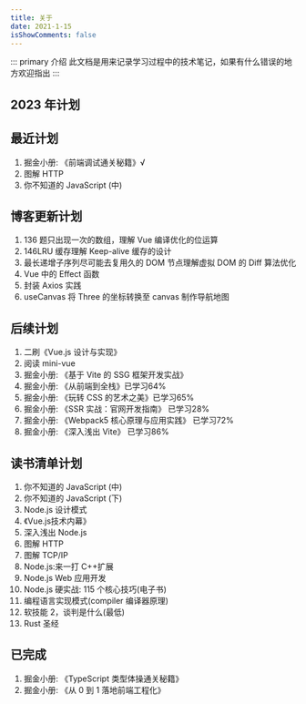 ```yaml
---
title: 关于
date: 2021-1-15
isShowComments: false
---
```


::: primary 介绍
此文档是用来记录学习过程中的技术笔记，如果有什么错误的地方欢迎指出
:::

## 2023 年计划

## 最近计划

1. 掘金小册: 《前端调试通关秘籍》√
2. 图解 HTTP
3. 你不知道的 JavaScript (中)

## 博客更新计划

1. 136 题只出现一次的数组，理解 Vue 编译优化的位运算
2. 146LRU 缓存理解 Keep-alive 缓存的设计
3. 最长递增子序列尽可能去复用久的 DOM 节点理解虚拟 DOM 的 Diff 算法优化
4. Vue 中的 Effect 函数
5. 封装 Axios 实践
6. useCanvas 将 Three 的坐标转换至 canvas 制作导航地图

## 后续计划

1. 二刷《Vue.js 设计与实现》
2. 阅读 mini-vue
3. 掘金小册: 《基于 Vite 的 SSG 框架开发实战》
4. 掘金小册: 《从前端到全栈》已学习64%
5. 掘金小册: 《玩转 CSS 的艺术之美》已学习65%
6. 掘金小册: 《SSR 实战：官网开发指南》 已学习28%
7. 掘金小册: 《Webpack5 核心原理与应用实践》 已学习72%
8. 掘金小册: 《深入浅出 Vite》 已学习86%

## 读书清单计划

1. 你不知道的 JavaScript (中)
2. 你不知道的 JavaScript (下)
3. Node.js 设计模式  
4. 《Vue.js技术内幕》
5. 深入浅出 Node.js
6. 图解 HTTP
7. 图解 TCP/IP
8. Node.js:来一打 C++扩展
9. Node.js Web 应用开发
10. Node.js 硬实战: 115 个核心技巧(电子书)
11. 编程语言实现模式(compiler 编译器原理)
12. 软技能 2，谈判是什么(最低)
13. Rust 圣经

## 已完成

1. 掘金小册: 《TypeScript 类型体操通关秘籍》
2. 掘金小册: 《从 0 到 1 落地前端工程化》
